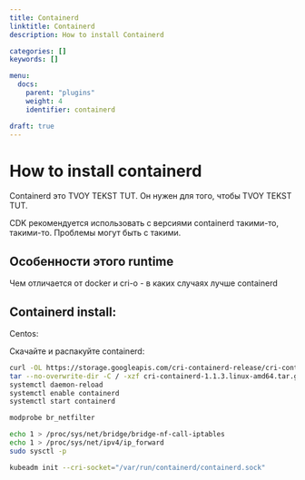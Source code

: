 ```yaml
---
title: Containerd
linktitle: Containerd
description: How to install Containerd

categories: []
keywords: []

menu:
  docs:
    parent: "plugins"
    weight: 4
    identifier: containerd

draft: true
---
```

# How to install containerd
Containerd это TVOY TEKST TUT. Он нужен для того, чтобы TVOY TEKST TUT.

CDK рекомендуется использовать с версиями containerd такими-то, такими-то. Проблемы могут быть с такими.

## Особенности этого runtime
Чем отличается от docker и cri-o - в каких случаях лучше containerd


## Containerd install:
Centos:

Скачайте и распакуйте containerd:
```bash
curl -OL https://storage.googleapis.com/cri-containerd-release/cri-containerd-1.1.3.linux-amd64.tar.gz
tar --no-overwrite-dir -C / -xzf cri-containerd-1.1.3.linux-amd64.tar.gz
systemctl daemon-reload
systemctl enable containerd
systemctl start containerd
```


```bash
modprobe br_netfilter

echo 1 > /proc/sys/net/bridge/bridge-nf-call-iptables
echo 1 > /proc/sys/net/ipv4/ip_forward
sudo sysctl -p

kubeadm init --cri-socket="/var/run/containerd/containerd.sock"
```